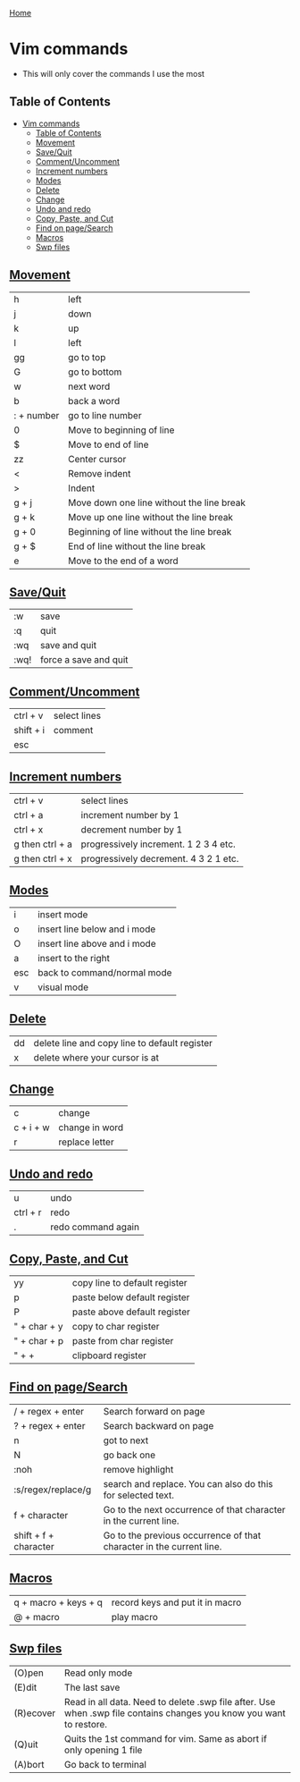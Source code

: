 [Home](./README.md)

# Vim commands
- This will only cover the commands I use the most

## Table of Contents

<!-- TOC -->

- [Vim commands](#vim-commands)
  - [Table of Contents](#table-of-contents)
  - [Movement](#movement)
  - [Save/Quit](#savequit)
  - [Comment/Uncomment](#commentuncomment)
  - [Increment numbers](#increment-numbers)
  - [Modes](#modes)
  - [Delete](#delete)
  - [Change](#change)
  - [Undo and redo](#undo-and-redo)
  - [Copy, Paste, and Cut](#copy-paste-and-cut)
  - [Find on page/Search](#find-on-pagesearch)
  - [Macros](#macros)
  - [Swp files](#swp-files)

<!-- /TOC -->

## [Movement](#table-of-contents)

|            |                                           |
|------------|-------------------------------------------|
| h          | left                                      |
| j          | down                                      |
| k          | up                                        |
| l          | left                                      |
| gg         | go to top                                 |
| G          | go to bottom                              |
| w          | next word                                 |
| b          | back a word                               |
| : + number | go to line number                         |
| 0          | Move to beginning of line                 |
| $          | Move to end of line                       |
| zz         | Center cursor                             |
| <          | Remove indent                             |
| >          | Indent                                    |
| g + j      | Move down one line without the line break |
| g + k      | Move up one line without the line break   |
| g + 0      | Beginning of line without the line break  |
| g + $      | End of line without the line break        |
| e          | Move to the end of a word                 |

## [Save/Quit](#table-of-contents)

|      |                       |
|------|-----------------------|
| :w   | save                  |
| :q   | quit                  |
| :wq  | save and quit         |
| :wq! | force a save and quit |

## [Comment/Uncomment](#table-of-contents)

|           |              |
|-----------|--------------|
| ctrl + v  | select lines |
| shift + i | comment      |
| esc       |              |

## [Increment numbers](#table-of-contents)

|                 |                                       |
|-----------------|---------------------------------------|
| ctrl + v        | select lines                          |
| ctrl + a        | increment number by 1                 |
| ctrl + x        | decrement number by 1                 |
| g then ctrl + a | progressively increment. 1 2 3 4 etc. |
| g then ctrl + x | progressively decrement. 4 3 2 1 etc. |

## [Modes](#table-of-contents)

|     |                              |
|-----|------------------------------|
| i   | insert mode                  |
| o   | insert line below and i mode |
| O   | insert line above and i mode |
| a   | insert to the right          |
| esc | back to command/normal mode  |
| v   | visual mode                  |

## [Delete](#table-of-contents)

|    |                                               |
|----|-----------------------------------------------|
| dd | delete line and copy line to default register |
| x  | delete where your cursor is at                |

## [Change](#table-of-contents)

|           |                |
|-----------|----------------|
| c         | change         |
| c + i + w | change in word |
| r         | replace letter |

## [Undo and redo](#table-of-contents)

|          |                    |
|----------|--------------------|
| u        | undo               |
| ctrl + r | redo               |
| .        | redo command again |

## [Copy, Paste, and Cut](#table-of-contents)

|              |                               |
|--------------|-------------------------------|
| yy           | copy line to default register |
| p            | paste below default register  |
| P            | paste above default register  |
| " + char + y | copy to char register         |
| " + char + p | paste from char register      |
| " + +        | clipboard register            |

## [Find on page/Search](#table-of-contents)

|                       |                                                                      |
|-----------------------|----------------------------------------------------------------------|
| / + regex + enter     | Search forward on page                                               |
| ? + regex + enter     | Search backward on page                                              |
| n                     | got to next                                                          |
| N                     | go back one                                                          |
| :noh                  | remove highlight                                                     |
| :s/regex/replace/g    | search and replace. You can also do this for selected text.          |
| f + character         | Go to the next occurrence of that character in the current line.     |
| shift + f + character | Go to the previous occurrence of that character in the current line. |

## [Macros](#table-of-contents)

|                      |                                 |
|----------------------|---------------------------------|
| q + macro + keys + q | record keys and put it in macro |
| @ + macro            | play macro                      |

## [Swp files](#table-of-contents)

|           |                                                                                                                     |
|-----------|---------------------------------------------------------------------------------------------------------------------|
| (O)pen    | Read only mode                                                                                                      |
| (E)dit    | The last save                                                                                                       |
| (R)ecover | Read in all data. Need to delete .swp file after. Use when .swp file contains changes you know you want to restore. |
| (Q)uit    | Quits the 1st command for vim. Same as abort if only opening 1 file                                                 |
| (A)bort   | Go back to terminal                                                                                                 |
